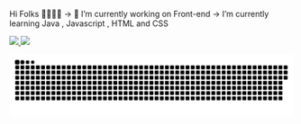 Hi Folks 🐱‍🏍🐱‍🏍
-> 🔭 I’m currently working on Front-end
->     I’m currently learning Java , Javascript , HTML and CSS

<div>
  <a href="https://github.com/TarcisioOliveira2021">
  <img height="150em" src="https://github-readme-stats.vercel.app/api?username=TarcisioOliveira2021&show_icons=true&theme=tokyonight&include_all_commits=true&count_private=true"/>
  <img height="150em" src="https://github-readme-stats.vercel.app/api/top-langs/?username=TarcisioOliveira2021&layout=compact&langs_count=7&theme=tokyonight"/>
    
  ![Snake animation](https://github.com/TarcisioOliveira2021/TarcisioOliveira2021/blob/output/github-contribution-grid-snake.svg)
</div>
